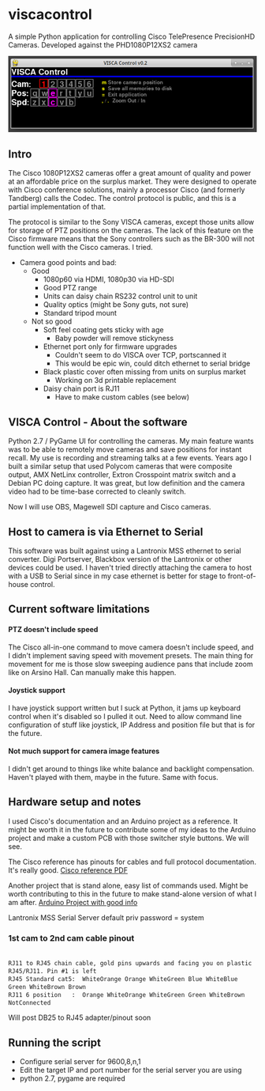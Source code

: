 # viscacontrol
A simple Python application for controlling Cisco TelePresence PrecisionHD Cameras.
Developed against the PHD1080P12XS2 camera

![Image of UI](docs/viscacontrol.png)

## Intro

The Cisco 1080P12XS2 cameras offer a great amount of quality and power at an affordable 
price on the surplus market. They were designed to operate with Cisco conference solutions,
mainly a processor Cisco (and formerly Tandberg) calls the Codec. The control protocol 
is public, and this is a partial implementation of that.

The protocol is similar to the Sony VISCA cameras, except those units allow for storage 
of PTZ positions on the cameras. The lack of this feature on the Cisco firmware means 
that the Sony controllers such as the BR-300 will not function well with the Cisco cameras. 
I tried.

- Camera good points and bad:
  - Good
    -  1080p60 via HDMI, 1080p30 via HD-SDI
    -  Good PTZ range
    -  Units can daisy chain RS232 control unit to unit
    -  Quality optics (might be Sony guts, not sure)
    -  Standard tripod mount
  - Not so good
    - Soft feel coating gets sticky with age
      - Baby powder will remove stickyness
    - Ethernet port only for firmware upgrades
      - Couldn't seem to do VISCA over TCP, portscanned it
      - This would be epic win, could ditch ethernet to serial bridge
    - Black plastic cover often missing from units on surplus market
      - Working on 3d printable replacement
    - Daisy chain port is RJ11
      - Have to make custom cables (see below)

## VISCA Control - About the software

Python 2.7 / PyGame UI for controlling the cameras. My main feature wants was 
to be able to remotely move cameras and save positions for instant recall. My
use is recording and streaming talks at a few events. Years ago I built a 
similar setup that used Polycom cameras that were composite output, AMX NetLinx
controller, Extron Crosspoint matrix switch and a Debian PC doing capture. It
was great, but low definition and the camera video had to be time-base corrected
to cleanly switch.

Now I will use OBS, Magewell SDI capture and Cisco cameras.

## Host to camera is via Ethernet to Serial

This software was built against using a Lantronix MSS ethernet to serial converter.
Digi Portserver, Blackbox version of the Lantronix or other devices could be used.
I haven't tried directly attaching the camera to host with a USB to Serial since
in my case ethernet is better for stage to front-of-house control.


## Current software limitations

#### PTZ doesn't include speed

The Cisco all-in-one command to move camera doesn't include speed, and I didn't
implement saving speed with movement presets. The main thing for movement
for me is those slow sweeping audience pans that include zoom like on Arsino Hall.
Can manually make this happen.

#### Joystick support

I have joystick support written but I suck at Python, it jams up keyboard control
when it's disabled so I pulled it out. Need to allow command line configuration of
stuff like joystick, IP Address and position file but that is for the future.

#### Not much support for camera image features

I didn't get around to things like white balance and backlight compensation. Haven't
played with them, maybe in the future. Same with focus.

## Hardware setup and notes

I used Cisco's documentation and an Arduino project as a reference. It might be worth it
in the future to contribute some of my ideas to the Arduino project and make a custom
PCB with those switcher style buttons. We will see.

The Cisco reference has pinouts for cables and full protocol documentation. It's really good.
[Cisco reference PDF](https://www.cisco.com/c/dam/en/us/td/docs/telepresence/endpoint/camera/precisionhd/user_guide/precisionhd_1080p-720p_camera_user_guide.pdf)

Another project that is stand alone, easy list of commands used. Might be worth contributing to this in the future to
make stand-alone version of what I am after.
[Arduino Project with good info](https://github.com/foxworth42/arduino-VISCA-controller/blob/master/visca_controller/src/visca_controller.h)

Lantronix MSS Serial Server default priv password = system

### 1st cam to 2nd cam cable pinout
```

RJ11 to RJ45 chain cable, gold pins upwards and facing you on plastic RJ45/RJ11. Pin #1 is left
RJ45 Standard cat5:  WhiteOrange Orange WhiteGreen Blue WhiteBlue Green WhiteBrown Brown
RJ11 6 position   :  Orange WhiteOrange WhiteGreen Green WhiteBrown NotConnected

```

Will post DB25 to RJ45 adapter/pinout soon

## Running the script

- Configure serial server for 9600,8,n,1
- Edit the target IP and port number for the serial server you are using
- python 2.7, pygame are required

